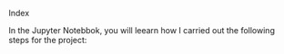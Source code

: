 Index

In the Jupyter Notebbok, you will leearn how I carried out the following steps for the project:

